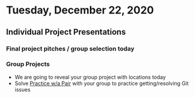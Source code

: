 # Tuesday, December 22, 2020

## Individual Project Presentations
### Final project pitches / group selection today
### Group Projects
- We are going to reveal your group project with locations today
- Solve [Practice w/a Pair](https://github.com/mikeplatoon/git-pair) with your group to practice getting/resolving Git issues

